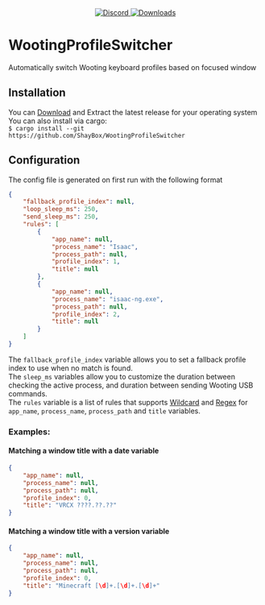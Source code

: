 <div align="center">
  <a href="https://discord.shaybox.com">
    <img alt="Discord" src="https://img.shields.io/discord/824865729445888041?color=404eed&label=Discord&logo=Discord&logoColor=FFFFFF">
  </a>
  <a href="https://github.com/shaybox/wootingprofileswitcher/releases/latest">
    <img alt="Downloads" src="https://img.shields.io/github/downloads/shaybox/wootingprofileswitcher/total?color=3fb950&label=Downloads&logo=github&logoColor=FFFFFF">
  </a>
</div>

# WootingProfileSwitcher

Automatically switch Wooting keyboard profiles based on focused window

## Installation

You can [Download] and Extract the latest release for your operating system  
You can also install via cargo:  
`$ cargo install --git https://github.com/ShayBox/WootingProfileSwitcher`

## Configuration

The config file is generated on first run with the following format

```json
{
    "fallback_profile_index": null,
    "loop_sleep_ms": 250,
    "send_sleep_ms": 250,
    "rules": [
        {
            "app_name": null,
            "process_name": "Isaac",
            "process_path": null,
            "profile_index": 1,
            "title": null
        },
        {
            "app_name": null,
            "process_name": "isaac-ng.exe",
            "process_path": null,
            "profile_index": 2,
            "title": null
        }
    ]
}
```

The `fallback_profile_index` variable allows you to set a fallback profile index to use when no match is found.  
The `sleep_ms` variables allow you to customize the duration between checking the active process, and duration between sending Wooting USB commands.  
The `rules` variable is a list of rules that supports [Wildcard] and [Regex] for `app_name`, `process_name`, `process_path` and `title` variables.

### Examples:

#### Matching a window title with a date variable

```json
{
    "app_name": null,
    "process_name": null,
    "process_path": null,
    "profile_index": 0,
    "title": "VRCX ????.??.??"
}
```

#### Matching a window title with a version variable

```json
{
    "app_name": null,
    "process_name": null,
    "process_path": null,
    "profile_index": 0,
    "title": "Minecraft [\d]+.[\d]+.[\d]+"
}
```

[Download]: https://github.com/ShayBox/WootingProfileSwitcher/releases/latest
[Wildcard]: https://crates.io/crates/wildflower
[Regex]: https://crates.io/crates/regex
